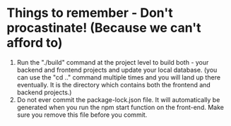 # Things to remember - Don't procastinate! (Because we can't afford to)
1. Run the "./build" command at the project level to build both - your backend and frontend projects and update your local database. (you can use the "cd .." command multiple times and you will land up there eventually. It is the directory which contains both the frontend and backend projects.)
2. Do not ever commit the package-lock.json file. It will automatically be generated when you run the npm start function on the front-end. Make sure you remove this file before you commit.
